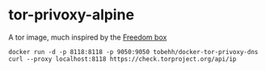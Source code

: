# tor-privoxy-alpine

A tor image, much inspired by the [Freedom box](https://wiki.debian.org/FreedomBox/Configs/Tor)

```
docker run -d -p 8118:8118 -p 9050:9050 tobehh/docker-tor-privoxy-dns
curl --proxy localhost:8118 https://check.torproject.org/api/ip
```

